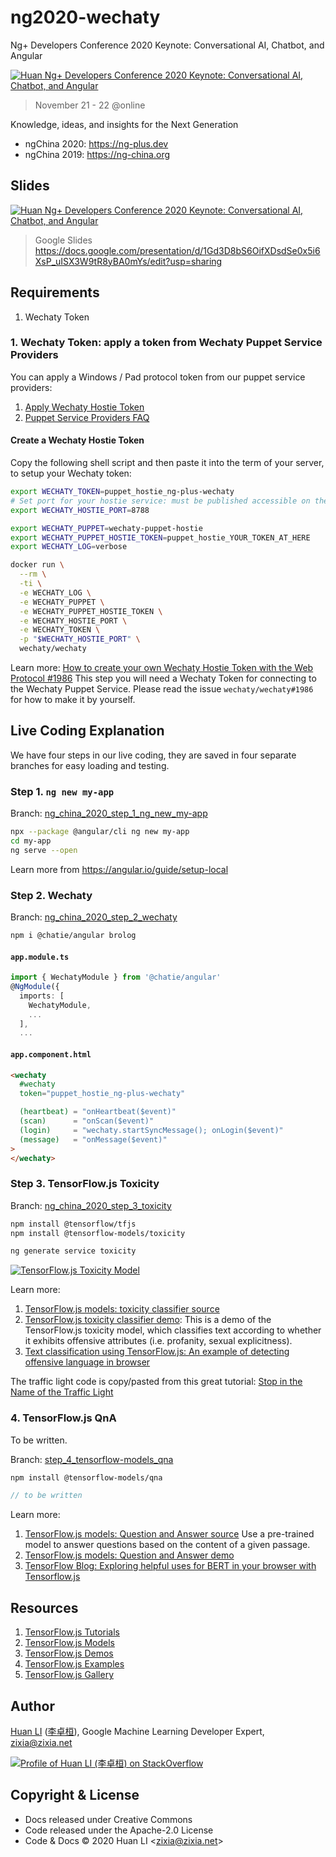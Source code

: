 # ng2020-wechaty

Ng+ Developers Conference 2020 Keynote: Conversational AI, Chatbot, and Angular

[![Huan Ng+ Developers Conference 2020 Keynote: Conversational AI, Chatbot, and Angular](docs/images/ng2020-huan-keynote.webp)](https://ng-plus.dev/#/topics)

> November 21 - 22 @online

Knowledge, ideas, and insights for the Next Generation

- ngChina 2020: <https://ng-plus.dev>
- ngChina 2019: <https://ng-china.org>

## Slides

[![Huan Ng+ Developers Conference 2020 Keynote: Conversational AI, Chatbot, and Angular](docs/images/conversational-ai-chatbot-and-angular.png)](https://docs.google.com/presentation/d/1Gd3D8bS6OifXDsdSe0x5i6XsP_uISX3W9tR8yBA0mYs/edit?usp=sharing)

> Google Slides <https://docs.google.com/presentation/d/1Gd3D8bS6OifXDsdSe0x5i6XsP_uISX3W9tR8yBA0mYs/edit?usp=sharing>

## Requirements

1. Wechaty Token

### 1. Wechaty Token: apply a token from Wechaty Puppet Service Providers

You can apply a Windows / Pad protocol token from our puppet service providers:

1. [Apply Wechaty Hostie Token](https://github.com/wechaty/puppet-service-providers/issues/new/choose)
1. [Puppet Service Providers FAQ](https://github.com/wechaty/puppet-service-providers/issues/1)

#### Create a Wechaty Hostie Token

Copy the following shell script and then paste it into the term of your server, to setup your Wechaty token:

```sh
export WECHATY_TOKEN=puppet_hostie_ng-plus-wechaty
# Set port for your hostie service: must be published accessible on the internet
export WECHATY_HOSTIE_PORT=8788

export WECHATY_PUPPET=wechaty-puppet-hostie
export WECHATY_PUPPET_HOSTIE_TOKEN=puppet_hostie_YOUR_TOKEN_AT_HERE
export WECHATY_LOG=verbose

docker run \
  --rm \
  -ti \
  -e WECHATY_LOG \
  -e WECHATY_PUPPET \
  -e WECHATY_PUPPET_HOSTIE_TOKEN \
  -e WECHATY_HOSTIE_PORT \
  -e WECHATY_TOKEN \
  -p "$WECHATY_HOSTIE_PORT" \
  wechaty/wechaty
```

Learn more: [How to create your own Wechaty Hostie Token with the Web Protocol #1986](https://github.com/wechaty/wechaty/issues/1986) This step you will need a Wechaty Token for connecting to the Wechaty Puppet Service. Please read the issue `wechaty/wechaty#1986` for how to make it by yourself.

## Live Coding Explanation

We have four steps in our live coding, they are saved in four separate branches for easy loading and testing.

### Step 1. `ng new my-app`

Branch: [ng_china_2020_step_1_ng_new_my-app](https://github.com/huan/ng2020-wechaty/tree/ng_china_2020_step_1_ng_new_my-app)

```sh
npx --package @angular/cli ng new my-app
cd my-app
ng serve --open
```

Learn more from <https://angular.io/guide/setup-local>

### Step 2. Wechaty

Branch: [ng_china_2020_step_2_wechaty](https://github.com/huan/ng2020-wechaty/tree/ng_china_2020_step_2_wechaty)

```sh
npm i @chatie/angular brolog
```

#### `app.module.ts`

```ts
import { WechatyModule } from '@chatie/angular'
@NgModule({
  imports: [
    WechatyModule,
    ...
  ],
  ...
```

#### `app.component.html`

```html
<wechaty
  #wechaty
  token="puppet_hostie_ng-plus-wechaty"

  (heartbeat) = "onHeartbeat($event)"
  (scan)      = "onScan($event)"
  (login)     = "wechaty.startSyncMessage(); onLogin($event)"
  (message)   = "onMessage($event)"
>
</wechaty>
```

### Step 3. TensorFlow.js Toxicity

Branch: [ng_china_2020_step_3_toxicity](https://github.com/huan/ng2020-wechaty/tree/ng_china_2020_step_3_toxicity)

```sh
npm install @tensorflow/tfjs
npm install @tensorflow-models/toxicity

ng generate service toxicity
```

[![TensorFlow.js Toxicity Model](docs/images/toxicity.webp)](https://storage.googleapis.com/tfjs-models/demos/toxicity/index.html)

Learn more:

1. [TensorFlow.js models: toxicity classifier source](https://github.com/tensorflow/tfjs-models/tree/master/toxicity)
1. [TensorFlow.js toxicity classifier demo](https://storage.googleapis.com/tfjs-models/demos/toxicity/index.html): This is a demo of the TensorFlow.js toxicity model, which classifies text according to whether it exhibits offensive attributes (i.e. profanity, sexual explicitness).
1. [Text classification using TensorFlow.js: An example of detecting offensive language in browser](https://medium.com/tensorflow/text-classification-using-tensorflow-js-an-example-of-detecting-offensive-language-in-browser-e2b94e3565ce)

The traffic light code is copy/pasted from this great tutorial: [Stop in the Name of the Traffic Light](https://medium.com/@robhitt/stop-in-the-name-of-the-traffic-light-c5f4d8a9d2e6)

### 4. TensorFlow.js QnA

To be written.

Branch: [step_4_tensorflow-models_qna](https://github.com/huan/ng2020-wechaty/tree/step_4_tensorflow-models_qna)

```sh
npm install @tensorflow-models/qna
```

```ts
// to be written
```

Learn more:

1. [TensorFlow.js models: Question and Answer source](https://github.com/tensorflow/tfjs-models/tree/master/qna) Use a pre-trained model to answer questions based on the content of a given passage.
1. [TensorFlow.js models: Question and Answer demo](https://storage.googleapis.com/tfjs-models/demos/mobilebert-qna/index.html)
1. [TensorFlow Blog: Exploring helpful uses for BERT in your browser with Tensorflow.js](https://blog.tensorflow.org/2020/03/exploring-helpful-uses-for-bert-in-your-browser-tensorflow-js.html)

## Resources

1. [TensorFlow.js Tutorials](https://www.tensorflow.org/js/tutorials)
1. [TensorFlow.js Models](https://www.tensorflow.org/js/models)
1. [TensorFlow.js Demos](https://www.tensorflow.org/js/demos)
1. [TensorFlow.js Examples](https://github.com/tensorflow/tfjs-examples/)
1. [TensorFlow.js Gallery](https://github.com/tensorflow/tfjs/blob/master/GALLERY.md)

## Author

[Huan LI](https://github.com/huan) ([李卓桓](http://linkedin.com/in/zixia)), Google Machine Learning Developer Expert, zixia@zixia.net

[![Profile of Huan LI (李卓桓) on StackOverflow](https://stackexchange.com/users/flair/265499.png)](https://stackexchange.com/users/265499)

## Copyright & License

- Docs released under Creative Commons
- Code released under the Apache-2.0 License
- Code & Docs © 2020 Huan LI \<zixia@zixia.net\>
